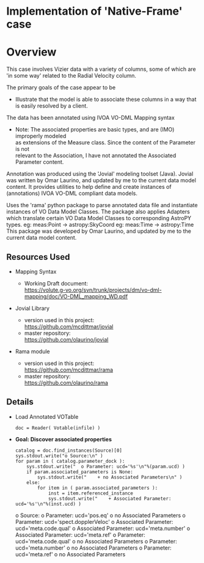 # Implementation of 'Native-Frame' case

# Overview
  This case involves Vizier data with a variety of columns, some of which 
  are 'in some way' related to the Radial Velocity column.

  The primary goals of the case appear to be
  * Illustrate that the model is able to associate these columns in a way that is easily resolved by a client.

  The data has been annotated using IVOA VO-DML Mapping syntax
  * Note: The associated properties are basic types, and are (IMO) improperly modeled  
          as extensions of the Measure class.  Since the content of the Parameter is not  
          relevant to the Association, I have not annotated the Associated Parameter content.  

  Annotation was produced using the 'Jovial' modeling toolset (Java).  Jovial
  was written by Omar Laurino, and updated by me to the current data model content.
  It provides utilities to help define and create instances of (annotations)
  IVOA VO-DML compliant data models.

  Uses the 'rama' python package to parse annotated data file and instantiate
  instances of VO Data Model Classes.  The package also applies Adapters which
  translate certain VO Data Model Classes to corresponding AstroPY types.
    eg: meas:Point -> astropy:SkyCoord
    eg: meas:Time  -> astropy:Time
  This package was developed by Omar Laurino, and updated by me to the current 
  data model content.

## Resources Used
* Mapping Syntax
  + Working Draft document:  
    https://volute.g-vo.org/svn/trunk/projects/dm/vo-dml-mapping/doc/VO-DML_mapping_WD.pdf

* Jovial Library
  + version used in this project:  
    https://github.com/mcdittmar/jovial
  + master repository:  
    https://github.com/olaurino/jovial

* Rama module
  + version used in this project:  
    https://github.com/mcdittmar/rama
  + master repository:  
    https://github.com/olaurino/rama

## Details
* Load Annotated VOTable
    ```
    doc = Reader( Votable(infile) )
    ```

* **Goal: Discover associated properties**
    ```
    catalog = doc.find_instances(Source)[0]
    sys.stdout.write("o Source:\n" )
    for param in ( catalog.parameter_dock ):
        sys.stdout.write("  o Parameter: ucd='%s'\n"%(param.ucd) )
        if param.associated_parameters is None:
            sys.stdout.write("    + no Associated Parameters\n" )
        else:
            for item in ( param.associated_parameters ):
                inst = item.referenced_instance
                sys.stdout.write("    + Associated Parameter: ucd='%s'\n"%(inst.ucd) )
    ```
    o Source:
        o Parameter: ucd='pos.eq'
            o no Associated Parameters
        o Parameter: ucd='spect.dopplerVeloc'
            o Associated Parameter: ucd='meta.code.qual'
            o Associated Parameter: ucd='meta.number'
            o Associated Parameter: ucd='meta.ref'
        o Parameter: ucd='meta.code.qual'
            o no Associated Parameters
        o Parameter: ucd='meta.number'
            o no Associated Parameters
        o Parameter: ucd='meta.ref'
            o no Associated Parameters

